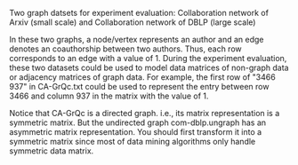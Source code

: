Two graph datsets for experiment evaluation: Collaboration network of Arxiv (small scale) and Collaboration network of DBLP (large scale)

In these two graphs, a node/vertex represents an author and an edge denotes an coauthorship between two authors. Thus, each row corresponds to an edge with a value of 1. During the experiment evaluation, these two datasets could be used to model data matrices of non-graph data or adjacency matrices of graph data. For example, the first row of "3466	937" in CA-GrQc.txt could be used to represent the entry between row 3466 and column 937 in the matrix with the value of 1.

Notice that CA-GrQc is a directed graph. i.e., its matrix representation is a symmetric matrix. But the undirected graph com-dblp.ungraph has an asymmetric matrix representation. You should first transform it into a symmetric matrix since most of data mining algorithms only handle symmetric data matrix.